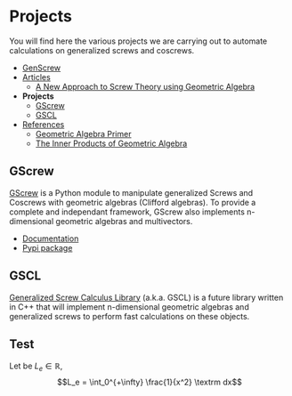 # Projects

You will find here the various projects we are carrying out to automate calculations on generalized screws and coscrews.

- [GenScrew](index.md)
- [Articles](articles.md)
  - [A New Approach to Screw Theory using Geometric Algebra](articles.md#new-approach-to-screw-theory)
- **Projects**
  - [GScrew](projects.md#gscrew)
  - [GSCL](projects.md#gscl)
- [References](references.md)
  - [Geometric Algebra Primer](references.md#geometric-algebra-primer)
  - [The Inner Products of Geometric Algebra](references.md#the-inner-products-of-geometric-algebra)

## GScrew
[GScrew](https://github.com/GenScrew/GScrew) is a Python module to manipulate generalized Screws and Coscrews with geometric algebras (Clifford algebras). To provide a complete and independant framework, GScrew also implements n-dimensional geometric algebras and multivectors.
- [Documentation](http://gscrew.rtfd.io/)
- [Pypi package](https://pypi.org/project/GScrew/)

## GSCL
[Generalized Screw Calculus Library](https://github.com/GenScrew/GSCL) (a.k.a. GSCL) is a future library written in C++ that will implement n-dimensional geometric algebras and generalized screws to perform fast calculations on these objects.

## Test
Let be $L_e \in \mathbb R$,
$$L_e = \int_0^{+\infty} \frac{1}{x^2} \textrm dx$$

